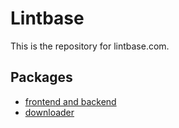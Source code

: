 # Lintbase

This is the repository for lintbase.com.

## Packages

- [frontend and backend](./packages/frontend/README.md)
- [downloader](./packages/downloader/README.md)
